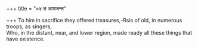 +++
title = "०४ त आयजन्त"

+++
To him in sacrifice they offered treasures,-Rsis of old, in numerous troops, as singers,  
     Who, in the distant, near, and lower region, made ready all these things that have existence.